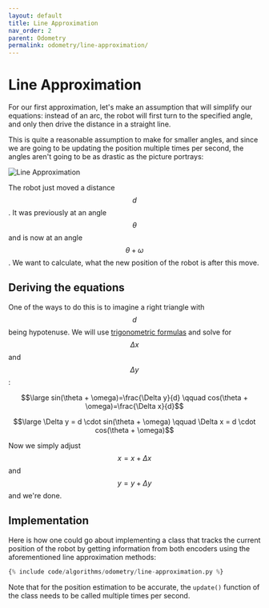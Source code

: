 ```yaml
---
layout: default
title: Line Approximation
nav_order: 2
parent: Odometry
permalink: odometry/line-approximation/
---
```


# Line Approximation
For our first approximation, let's make an assumption that will simplify our equations: instead of an arc, the robot will first turn to the specified angle, and only then drive the distance in a straight line.

This is quite a reasonable assumption to make for smaller angles, and since we are going to be updating the position multiple times per second, the angles aren't going to be as drastic as the picture portrays:

![Line Approximation]({{site.url}}/assets/images/odometry/line-approximation.png "Line Approximation")

The robot just moved a distance $$d$$. It was previously at an angle $$θ$$ and is now at an angle $$θ + ω$$. We want to calculate, what the new position of the robot is after this move.


## Deriving the equations
One of the ways to do this is to imagine a right triangle with $$d$$ being hypotenuse. We will use [trigonometric formulas](https://www2.clarku.edu/faculty/djoyce/trig/formulas.html) and solve for $$Δx$$ and $$Δy$$:

$$\large sin(\theta + \omega)=\frac{\Delta y}{d} \qquad cos(\theta + \omega)=\frac{\Delta x}{d}$$

$$\large \Delta y = d \cdot sin(\theta + \omega) \qquad \Delta x = d \cdot cos(\theta + \omega)$$

Now we simply adjust $$x=x+Δx$$ and $$y=y+Δy$$ and we're done.


## Implementation
Here is how one could go about implementing a class that tracks the current position of the robot by getting information from both encoders using the aforementioned line approximation methods:

```python
{% include code/algorithms/odometry/line-approximation.py %}
```

Note that for the position estimation to be accurate, the `update()` function of the class needs to be called multiple times per second.
